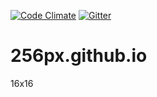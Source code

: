 [![Code Climate](https://codeclimate.com/github/256px/256px.github.io/badges/gpa.svg)](https://codeclimate.com/github/256px/256px.github.io) [![Gitter](https://badges.gitter.im/Join%20Chat.svg)](https://gitter.im/256px/256px.github.io?utm_source=badge&utm_medium=badge&utm_campaign=pr-badge&utm_content=badge)

# 256px.github.io
16x16
